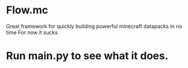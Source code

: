 # Flow.mc
Great framework for quickly building powerful minecraft datapacks in no time
For now it sucks

# Run main.py to see what it does.
